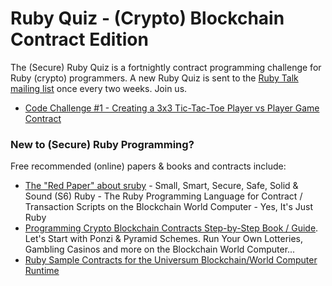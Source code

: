 # Ruby Quiz - (Crypto) Blockchain Contract Edition 

The (Secure) Ruby Quiz is a fortnightly contract programming challenge for Ruby (crypto) programmers. A new Ruby Quiz is sent to the [Ruby Talk mailing list](https://rubytalk.org/) once every two weeks. Join us.

- [Code Challenge #1 - Creating a 3x3 Tic-Tac-Toe Player vs Player Game Contract](001)


### New to (Secure) Ruby Programming?

Free recommended (online) papers & books and contracts include:

- [The "Red Paper" about sruby](https://github.com/s6ruby/redpaper) - Small, Smart, Secure, Safe, Solid & Sound (S6) Ruby - The Ruby Programming Language for Contract / Transaction Scripts on the Blockchain World Computer - Yes, It's Just Ruby
- [Programming Crypto Blockchain Contracts Step-by-Step Book / Guide](https://github.com/s6ruby/programming-cryptocontracts). Let's Start with Ponzi & Pyramid Schemes. Run Your Own Lotteries, Gambling Casinos and more on the Blockchain World Computer...
- [Ruby Sample Contracts for the Universum Blockchain/World Computer Runtime](https://github.com/s6ruby/universum-contracts)
